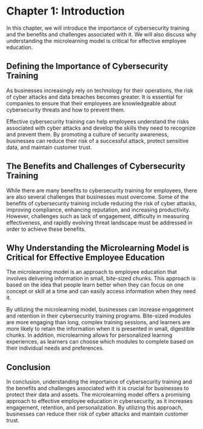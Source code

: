 Chapter 1: Introduction
=======================

In this chapter, we will introduce the importance of cybersecurity training and the benefits and challenges associated with it. We will also discuss why understanding the microlearning model is critical for effective employee education.

Defining the Importance of Cybersecurity Training
-------------------------------------------------

As businesses increasingly rely on technology for their operations, the risk of cyber attacks and data breaches becomes greater. It is essential for companies to ensure that their employees are knowledgeable about cybersecurity threats and how to prevent them.

Effective cybersecurity training can help employees understand the risks associated with cyber attacks and develop the skills they need to recognize and prevent them. By promoting a culture of security awareness, businesses can reduce their risk of a successful attack, protect sensitive data, and maintain customer trust.

The Benefits and Challenges of Cybersecurity Training
-----------------------------------------------------

While there are many benefits to cybersecurity training for employees, there are also several challenges that businesses must overcome. Some of the benefits of cybersecurity training include reducing the risk of cyber attacks, improving compliance, enhancing reputation, and increasing productivity. However, challenges such as lack of engagement, difficulty in measuring effectiveness, and rapidly evolving threat landscape must be addressed in order to achieve these benefits.

Why Understanding the Microlearning Model is Critical for Effective Employee Education
--------------------------------------------------------------------------------------

The microlearning model is an approach to employee education that involves delivering information in small, bite-sized chunks. This approach is based on the idea that people learn better when they can focus on one concept or skill at a time and can easily access information when they need it.

By utilizing the microlearning model, businesses can increase engagement and retention in their cybersecurity training programs. Bite-sized modules are more engaging than long, complex training sessions, and learners are more likely to retain the information when it is presented in small, digestible chunks. In addition, microlearning allows for personalized learning experiences, as learners can choose which modules to complete based on their individual needs and preferences.

Conclusion
----------

In conclusion, understanding the importance of cybersecurity training and the benefits and challenges associated with it is crucial for businesses to protect their data and assets. The microlearning model offers a promising approach to effective employee education in cybersecurity, as it increases engagement, retention, and personalization. By utilizing this approach, businesses can reduce their risk of cyber attacks and maintain customer trust.
